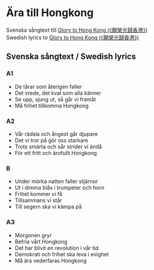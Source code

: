# Ära till Hongkong

Svenska sångtext till [Glory to Hong Kong (《願榮光歸香港》)](https://www.youtube.com/watch?v=YxptkMBYk2A)  
Swedish lyrics to [Glory to Hong Kong (《願榮光歸香港》)](https://www.youtube.com/watch?v=YxptkMBYk2A)

## Svenska sångtext / Swedish lyrics

### A1

-   De tårar som återigen faller
-   Det vrede, det kval som alla känner
-   Se upp, sjung ut, så går vi framåt
-   Må frihet tillkomma Hongkong

### A2

-   Vår rädsla och ångest går djupare
-   Det vi tror på gör oss starkare
-   Trots smärta och sår strider vi ändå
-   För ett fritt och ärofullt Hongkong

### B

-   Under mörka natten faller stjärnor
-   Ut i dimma blås i trumpeter och horn
-   Frihet kommer vi få
-   Tillsammans vi står
-   Till segern ska vi kämpa på

### A3

-   Morgonen gryr
-   Befria vårt Hongkong
-   Det har blivit en revolution i vår tid
-   Demokrati och frihet ska leva i evighet
-   Må ära vederfaras Hongkong
